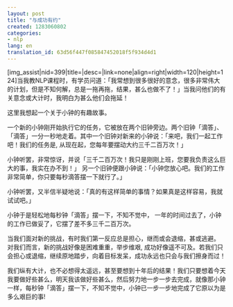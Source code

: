 ```yaml
---
layout: post
title: "与成功有约"
created: 1283060802
categories:
- nlp
lang: en
translation_id: 63d56f447f085847452018f5f934d4d1
---
```

<!--break-->
<p>[img_assist|nid=399|title=|desc=|link=none|align=right|width=120|height=124]当我教NLP课程时，有学员问道：「我常想到很多很好的意念，很多非常伟大的计划，但是不知何解，总是一拖再拖，结果，甚么也做不了！」当我问他们的有关意念或大计时，我明白为甚么他们会拖延！</p>

<p>这里我想起一个关于小钟的有趣故事。</p>

<p>一个新的小钟刚开始执行它的任务，它被放在两个旧钟旁边。两个旧钟「滴答」、「滴答」一分一秒地走着。其中一个旧钟对新来的小钟说：「来吧，我们一起工作吧！我们的任务是, 从现在起，您每年要摆动大约三千二百万次！」</p>

<p>小钟听罢，非常惊讶，并说「三千二百万次！我只是刚刚上班，您要我负责这么巨大的事，我实在办不到！」
另一个旧钟便跟小钟说：「小钟您放心吧。我们的工作非常简单，你只要每秒滴答摆一下就行了。」 </p>

<p>小钟听罢，又半信半疑地说：「真的有这样简单的事情？如果真是这样容易，我就试试吧。」 </p>

<p>小钟于是轻松地每秒钟「滴答」摆一下，不知不觉中， 一年的时间过去了，小钟的工作已做妥了，它摆了差不多三千二百万次。 </p>

<p>当我们面对新的挑战，有时我们第一反应总是担心，继而或会退缩，甚或逃避。 对我们而言，新的挑战好像是困难重重，举步维艰, 成功好像遥不可及。若我们只会担心或退缩，继续原地踏步，向着目标发呆，成功永远也只会与我们擦身而过！</p>

<p>我们纵有大计，也不必想得太遥远，甚至要想到十年后的结果！我们只要想着今天我要做好些甚么，明天我该做好些甚么，然后努力地一步一步去完成，就像那小钟一样，每秒钟「滴答」摆一下，不知不觉中，小钟已一步一步地完成了它原以为是多么艰巨的事!</p>
